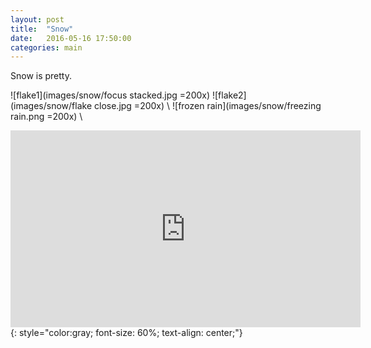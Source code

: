 ```yaml
---
layout: post
title:  "Snow"
date:   2016-05-16 17:50:00
categories: main
---
```

Snow is pretty.

![flake1](images/snow/focus stacked.jpg =200x) 
![flake2](images/snow/flake close.jpg =200x) \\
![frozen rain](images/snow/freezing rain.png =200x) \\
<iframe width="560" height="315" src="https://www.youtube.com/embed/nAUrJJhbEIU" frameborder="0" allowfullscreen></iframe>
{: style="color:gray; font-size: 60%; text-align: center;"}

